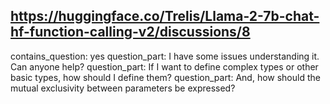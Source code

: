 ## https://huggingface.co/Trelis/Llama-2-7b-chat-hf-function-calling-v2/discussions/8

contains_question: yes
question_part: I have some issues understanding it. Can anyone help?
question_part: If I want to define complex types or other basic types, how should I define them?
question_part: And, how should the mutual exclusivity between parameters be expressed?